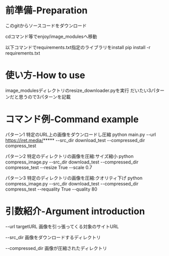 # 前準備-Preparation
このgitからソースコードをダウンロード

cdコマンド等でenjoy/image_modulesへ移動

以下コマンドでrequirements.txt指定のライブラリをinstall
pip install -r requirements.txt

# 使い方-How to use
image_modulesディレクトリのresize_downloader.pyを実行
だいたい3パターンだと思うので3パターンを記載


# コマンド例-Command example
パターン1 特定のURL上の画像をダウンロードし圧縮
python main.py --url https://iret.media/***** --src_dir download_test --compressed_dir compress_test 

パターン2 特定のディレクトリの画像を圧縮:サイズ縮小
python compress_image.py  --src_dir download_test --compressed_dir compresse_test --resize True --scale 0.7

パターン3 特定のディレクトリの画像を圧縮:クオリティ下げ
python compress_image.py  --src_dir download_test --compressed_dir compress_test --requality True --quality 80


# 引数紹介-Argument introduction
--url targetURL
画像を引っ張ってくる対象のサイトURL

--src_dir 
画像をダウンロードするディレクトリ

--compressed_dir
画像が圧縮されたディレクトリ
